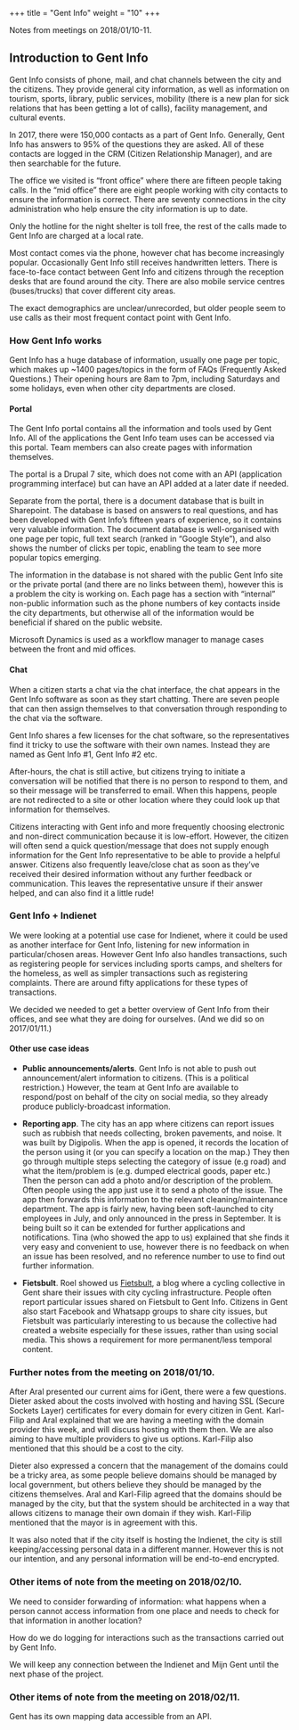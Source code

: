 +++
title = "Gent Info"
weight = "10"
+++

Notes from meetings on 2018/01/10-11.

## Introduction to Gent Info

Gent Info consists of phone, mail, and chat channels between the city and the citizens. They provide general city information, as well as information on tourism, sports, library, public services, mobility (there is a new plan for sick relations that has been getting a lot of calls), facility management, and cultural events.

In 2017, there were 150,000 contacts as a part of Gent Info. Generally, Gent Info has answers to 95% of the questions they are asked. All of these contacts are logged in the CRM (Citizen Relationship Manager), and are then searchable for the future.

The office we visited is “front office” where there are fifteen people taking calls. In the “mid office” there are eight people working with city contacts to ensure the information is correct. There are seventy connections in the city administration who help ensure the city information is up to date.

Only the hotline for the night shelter is toll free, the rest of the calls made to Gent Info are charged at a local rate.

Most contact comes via the phone, however chat has become increasingly popular. Occasionally Gent Info still receives handwritten letters. There is face-to-face contact between Gent Info and citizens through the reception desks that are found around the city. There are also mobile service centres (buses/trucks) that cover different city areas.

The exact demographics are unclear/unrecorded, but older people seem to use calls as their most frequent contact point with Gent Info.

### How Gent Info works

Gent Info has a huge database of information, usually one page per topic, which makes up ~1400 pages/topics in the form of FAQs (Frequently Asked Questions.) Their opening hours are 8am to 7pm, including Saturdays and some holidays, even when other city departments are closed.

#### Portal

The Gent Info portal contains all the information and tools used by Gent Info. All of the applications the Gent Info team uses can be accessed via this portal. Team members can also create pages with information themselves.

The portal is a Drupal 7 site, which does not come with an API (application programming interface) but can have an API added at a later date if needed.

Separate from the portal, there is a document database that is built in Sharepoint. The database is based on answers to real questions, and has been developed with Gent Info’s fifteen years of experience, so it contains very valuable information. The document database is well-organised with one page per topic, full text search (ranked in “Google Style”), and also shows the number of clicks per topic, enabling the team to see more popular topics emerging.

The information in the database is not shared with the public Gent Info site or the private portal (and there are no links between them), however this is a problem the city is working on. Each page has a section with “internal” non-public information such as the phone numbers of key contacts inside the city departments, but otherwise all of the information would be beneficial if shared on the public website.

Microsoft Dynamics is used as a workflow manager to manage cases between the front and mid offices.

#### Chat

When a citizen starts a chat via the chat interface, the chat appears in the Gent Info software as soon as they start chatting. There are seven people that can then assign themselves to that conversation through responding to the chat via the software.

Gent Info shares a few licenses for the chat software, so the representatives find it tricky to use the software with their own names. Instead they are named as Gent Info \#1, Gent Info \#2 etc.

After-hours, the chat is still active, but citizens trying to initiate a conversation will be notified that there is no person to respond to them, and so their message will be transferred to email. When this happens, people are not redirected to a site or other location where they could look up that information for themselves.

Citizens interacting with Gent info and more frequently choosing electronic and non-direct communication because it is low-effort. However, the citizen will often send a quick question/message that does not supply enough information for the Gent Info representative to be able to provide a helpful answer. Citizens also frequently leave/close chat as soon as they’ve received their desired information without any further feedback or communication. This leaves the representative unsure if their answer helped, and can also find it a little rude!

### Gent Info + Indienet

We were looking at a potential use case for Indienet, where it could be used as another interface for Gent Info, listening for new information in particular/chosen areas. However Gent Info also handles transactions, such as registering people for services including sports camps, and shelters for the homeless, as well as simpler transactions such as registering complaints. There are around fifty applications for these types of transactions.

We decided we needed to get a better overview of Gent Info from their offices, and see what they are doing for ourselves. (And we did so on 2017/01/11.)

#### Other use case ideas

- **Public announcements/alerts**. Gent Info is not able to push out announcement/alert information to citizens. (This is a political restriction.) However, the team at Gent Info are available to respond/post on behalf of the city on social media, so they already produce publicly-broadcast information.

- **Reporting app**. The city has an app where citizens can report issues such as rubbish that needs collecting, broken pavements, and noise. It was built by Digipolis. When the app is opened, it records the location of the person using it (or you can specify a location on the map.) They then go through multiple steps selecting the category of issue (e.g road) and what the item/problem is (e.g. dumped electrical goods, paper etc.) Then the person can add a photo and/or description of the problem. Often people using the app just use it to send a photo of the issue. The app then forwards this information to the relevant cleaning/maintenance department. The app is fairly new, having been soft-launched to city employees in July, and only announced in the press in September. It is being built so it can be extended for further applications and notifications. Tina (who showed the app to us) explained that she finds it very easy and convenient to use, however there is no feedback on when an issue has been resolved, and no reference number to use to find out further information.

- **Fietsbult**. Roel showed us [Fietsbult](https://fietsbult.wordpress.com), a blog where a cycling collective in Gent share their issues with city cycling infrastructure. People often report particular issues shared on Fietsbult to Gent Info. Citizens in Gent also start Facebook and Whatsapp groups to share city issues, but Fietsbult was particularly interesting to us because the collective had created a website especially for these issues, rather than using social media. This shows a requirement for more permanent/less temporal content.

### Further notes from the meeting on 2018/01/10.

After Aral presented our current aims for iGent, there were a few questions. Dieter asked about the costs involved with hosting and having SSL (Secure Sockets Layer) certificates for every domain for every citizen in Gent. Karl-Filip and Aral explained that we are having a meeting with the domain provider this week, and will discuss hosting with them then. We are also aiming to have multiple providers to give us options. Karl-Filip also mentioned that this should be a cost to the city.

Dieter also expressed a concern that the management of the domains could be a tricky area, as some people believe domains should be managed by local government, but others believe they should be managed by the citizens themselves. Aral and Karl-Filip agreed that the domains should be managed by the city, but that the system should be architected in a way that allows citizens to manage their own domain if they wish. Karl-Filip mentioned that the mayor is in agreement with this.

It was also noted that if the city itself is hosting the Indienet, the city is still keeping/accessing personal data in a different manner. However this is not our intention, and any personal information will be end-to-end encrypted.

### Other items of note from the meeting on 2018/02/10.

We need to consider forwarding of information: what happens when a person cannot access information from one place and needs to check for that information in another location?

How do we do logging for interactions such as the transactions carried out by Gent Info.

We will keep any connection between the Indienet and Mijn Gent until the next phase of the project.

### Other items of note from the meeting on 2018/02/11.

Gent has its own mapping data accessible from an API.
